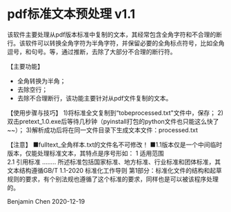 # pdf标准文本预处理 v1.1
该软件主要处理从pdf版本标准中复制的文本，其经常包含全角字符和不合理的断行。该软件可以转换全角字符为半角字符，并保留必要的全角标点符号，比如全角逗号，和句号。等，通过推断，去除了大部分不合理的断行符。

【主要功能】
  - 全角转换为半角；
  - 去除空行；
  - 去除不合理断行，该功能主要针对从pdf文件复制的文本。

【使用步骤与技巧】
1)将标准全文复制到“tobeprocessed.txt"文件中，保存；
2)双击pretext_1.0.exe后等待几秒钟（pyinstall打包的python文件也只能这么快了~~）；
3)解析成功后将在同一文件目录下生成文本文件：processed.txt

【注意】
■fulltext_全角样本.txt的文件名不可修改！
■1.1版本仅是一个中间临时版本，仅能处理标准文本，其特点是序号形如：
	1 适用范围  
	2.1 引用标准
	........
所述标准包括国家标准、地方标准、行业标准和团体标准，其文本结构遵循GB/T 1.1-2020 标准化工作导则 第1部分：标准化文件的结构和起草规则的要求，有个别法规也遵循了这个标准的要求，同样也是可以被该程序处理的。

Benjamin Chen
2020-12-19
